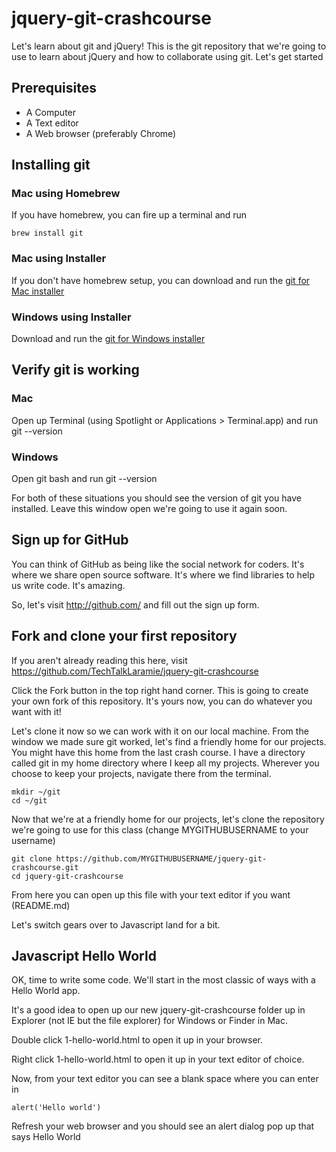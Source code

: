 # jquery-git-crashcourse

Let's learn about git and jQuery! This is the git repository that we're going to 
use to learn about jQuery and how to collaborate using git. Let's get started

## Prerequisites
- A Computer
- A Text editor 
- A Web browser (preferably Chrome)
  
## Installing git
### Mac using Homebrew
If you have homebrew, you can fire up a terminal and run

```
brew install git
```

### Mac using Installer
If you don't have homebrew setup, you can download and run the 
[git for Mac installer](https://git-scm.com/download/mac)

### Windows using Installer
Download and run the [git for Windows installer](https://git-scm.com/download/win)

## Verify git is working
### Mac 
Open up Terminal (using Spotlight or Applications > Terminal.app) and run git --version

### Windows
Open git bash and run git --version

For both of these situations you should see the version of git you have installed.
Leave this window open we're going to use it again soon.

## Sign up for GitHub

You can think of GitHub as being like the social network for coders. It's where we share
open source software. It's where we find libraries to help us write code. It's amazing.

So, let's visit http://github.com/ and fill out the sign up form.

## Fork and clone your first repository

If you aren't already reading this here, visit 
https://github.com/TechTalkLaramie/jquery-git-crashcourse

Click the Fork button in the top right hand corner. This is going to create your own fork
of this repository. It's yours now, you can do whatever you want with it!

Let's clone it now so we can work with it on our local machine. From the window we made
sure git worked, let's find a friendly home for our projects. You might have this home from
the last crash course. I have a directory called git in my home directory where I keep all my
projects. Wherever you choose to keep your projects, navigate there from the terminal.

```
mkdir ~/git
cd ~/git
```

Now that we're at a friendly home for our projects, let's clone the repository we're going
to use for this class (change MYGITHUBUSERNAME to your username)

```
git clone https://github.com/MYGITHUBUSERNAME/jquery-git-crashcourse.git
cd jquery-git-crashcourse
```

From here you can open up this file with your text editor if you want (README.md)

Let's switch gears over to Javascript land for a bit.

## Javascript Hello World

OK, time to write some code. We'll start in the most classic of ways with a Hello World app.

It's a good idea to open up our new jquery-git-crashcourse folder up in Explorer (not IE 
but the file explorer) for Windows or Finder in Mac.

Double click 1-hello-world.html to open it up in your browser.

Right click 1-hello-world.html to open it up in your text editor of choice.

Now, from your text editor you can see a blank space where you can enter in

```
alert('Hello world')
```

Refresh your web browser and you should see an alert dialog pop up that says Hello World





